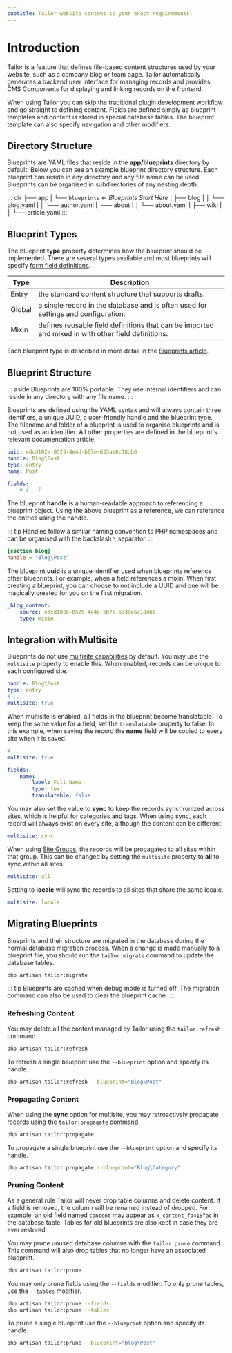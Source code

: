 ```yaml
---
subtitle: Tailor website content to your exact requirements.
---
```

# Introduction

<VideoBlockLink src="https://www.youtube.com/watch?v=_WMH4mlMdjk" title="Tailor Tutorial" description="This video describes how to quickly create a complete blog solution with Tailor." prompt="Watch the tutorial" />

Tailor is a feature that defines file-based content structures used by your website, such as a company blog or team page. Tailor automatically generates a backend user interface for managing records and provides CMS Components for displaying and linking records on the frontend.

When using Tailor you can skip the traditional plugin development workflow and go straight to defining content. Fields are defined simply as blueprint templates and content is stored in special database tables. The blueprint template can also specify navigation and other modifiers.

## Directory Structure

Blueprints are YAML files that reside in the **app/blueprints** directory by default.
Below you can see an example blueprint directory structure. Each blueprint can reside in any directory and any file name can be used. Blueprints can be organised in subdirectories of any nesting depth.

::: dir
├── app
|   └── `blueprints`  _← Blueprints Start Here_
|       ├── blog
|       │   └── blog.yaml
|       │   └── author.yaml
|       ├── about
|       │   └── about.yaml
|       ├── wiki
|       │   └── article.yaml
:::

## Blueprint Types

The blueprint **type** property determines how the blueprint should be implemented. There are several types available and most blueprints will specify [form field definitions](../../element/form-fields.md).

Type | Description
------------- | -------------
Entry | the standard content structure that supports drafts.
Global | a single record in the database and is often used for settings and configuration.
Mixin | defines reusable field definitions that can be imported and mixed in with other field definitions.

Each blueprint type is described in more detail in the [Blueprints article](./blueprints.md).

## Blueprint Structure

::: aside
Blueprints are 100% portable. They use internal identifiers and can reside in any directory with any file name.
:::

Blueprints are defined using the YAML syntax and will always contain three identifiers, a unique UUID, a user-friendly handle and the blueprint type. The filename and folder of a blueprint is used to organise blueprints and is not used as an identifier. All other properties are defined in the blueprint's relevant documentation article.

```yaml
uuid: edcd102e-0525-4e4d-b07e-633ae6c18db6
handle: Blog\Post
type: entry
name: Post

fields:
    # [...]
```

The blueprint **handle** is a human-readable approach to referencing a blueprint object. Using the above blueprint as a reference, we can reference the entries using the handle.

::: tip
Handles follow a similar naming convention to PHP namespaces and can be organised with the backslash `\` separator.
:::

```ini
[section blog]
handle = "Blog\Post"
```

The blueprint **uuid** is a unique identifier used when blueprints reference other blueprints. For example, when a field references a mixin. When first creating a blueprint, you can choose to not include a UUID and one will be magically created for you on the first migration.

```yaml
_blog_content:
    source: edcd102e-0525-4e4d-b07e-633ae6c18db6
    type: mixin
```

## Integration with Multisite

Blueprints do not use [multisite capabilities](../resources/multisite.md) by default. You may use the `multisite` property to enable this. When enabled, records can be unique to each configured site.

```yaml
handle: Blog\Post
type: entry
# ...
multisite: true
```

When multisite is enabled, all fields in the blueprint become translatable. To keep the same value for a field, set the `translatable` property to false. In this example, when saving the record the **name** field will be copied to every site when it is saved.

```yaml
# ...
multisite: true

fields:
    name:
        label: Full Name
        type: text
        translatable: false
```

You may also set the value to **sync** to keep the records synchronized across sites, which is helpful for categories and tags. When using sync, each record will always exist on every site, although the content can be different.

```yaml
multisite: sync
```

When using [Site Groups](../resources/multisite.md), the records will be propagated to all sites within that group. This can be changed by setting the `multisite` property to **all** to sync within all sites.

```yaml
multisite: all
```

Setting to **locale** will sync the records to all sites that share the same locale.

```yaml
multisite: locale
```

## Migrating Blueprints

Blueprints and their structure are migrated in the database during the normal database migration process. When a change is made manually to a blueprint file, you should run the `tailor:migrate` command to update the database tables.

```bash
php artisan tailor:migrate
```

::: tip
Blueprints are cached when debug mode is turned off. The migration command can also be used to clear the blueprint cache.
:::

### Refreshing Content

You may delete all the content managed by Tailor using the `tailor:refresh` command.

```bash
php artisan tailor:refresh
```

To refresh a single blueprint use the `--blueprint` option and specify its handle.

```bash
php artisan tailor:refresh --blueprint="Blog\Post"
```

### Propagating Content

When using the **sync** option for multisite, you may retroactively propagate records using the `tailor:propagate` command.

```bash
php artisan tailor:propagate
```

To propagate a single blueprint use the `--blueprint` option and specify its handle.

```bash
php artisan tailor:propagate --blueprint="Blog\Category"
```

### Pruning Content

As a general rule Tailor will never drop table columns and delete content. If a field is removed, the column will be renamed instead of dropped. For example, an old field named `content` may appear as `x_content_fb418fac` in the database table. Tables for old blueprints are also kept in case they are ever restored.

You may prune unused database columns with the `tailor:prune` command. This command will also drop tables that no longer have an associated blueprint.

```bash
php artisan tailor:prune
```

You may only prune fields using the `--fields` modifier. To only prune tables, use the `--tables` modifier.

```bash
php artisan tailor:prune --fields
php artisan tailor:prune --tables
```

To prune a single blueprint use the `--blueprint` option and specify its handle.

```bash
php artisan tailor:prune --blueprint="Blog\Post"
```
